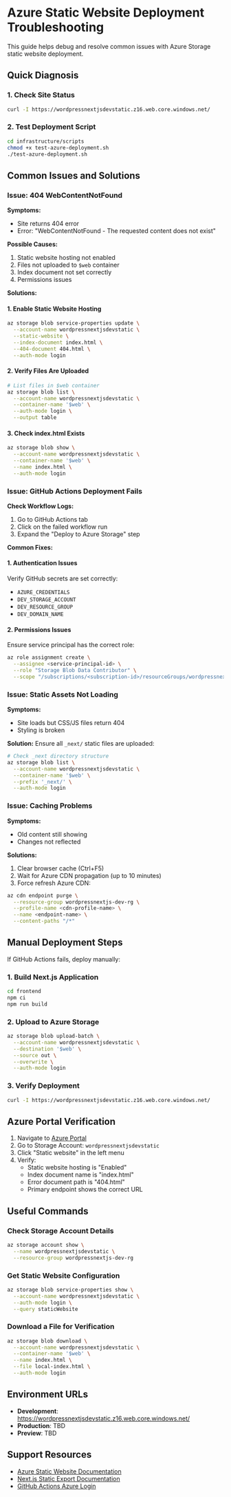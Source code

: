# Azure Static Website Deployment Troubleshooting

This guide helps debug and resolve common issues with Azure Storage static website deployment.

## Quick Diagnosis

### 1. Check Site Status
```bash
curl -I https://wordpressnextjsdevstatic.z16.web.core.windows.net/
```

### 2. Test Deployment Script
```bash
cd infrastructure/scripts
chmod +x test-azure-deployment.sh
./test-azure-deployment.sh
```

## Common Issues and Solutions

### Issue: 404 WebContentNotFound

**Symptoms:**
- Site returns 404 error
- Error: "WebContentNotFound - The requested content does not exist"

**Possible Causes:**
1. Static website hosting not enabled
2. Files not uploaded to `$web` container
3. Index document not set correctly
4. Permissions issues

**Solutions:**

#### 1. Enable Static Website Hosting
```bash
az storage blob service-properties update \
  --account-name wordpressnextjsdevstatic \
  --static-website \
  --index-document index.html \
  --404-document 404.html \
  --auth-mode login
```

#### 2. Verify Files Are Uploaded
```bash
# List files in $web container
az storage blob list \
  --account-name wordpressnextjsdevstatic \
  --container-name '$web' \
  --auth-mode login \
  --output table
```

#### 3. Check index.html Exists
```bash
az storage blob show \
  --account-name wordpressnextjsdevstatic \
  --container-name '$web' \
  --name index.html \
  --auth-mode login
```

### Issue: GitHub Actions Deployment Fails

**Check Workflow Logs:**
1. Go to GitHub Actions tab
2. Click on the failed workflow run
3. Expand the "Deploy to Azure Storage" step

**Common Fixes:**

#### 1. Authentication Issues
Verify GitHub secrets are set correctly:
- `AZURE_CREDENTIALS`
- `DEV_STORAGE_ACCOUNT`
- `DEV_RESOURCE_GROUP`
- `DEV_DOMAIN_NAME`

#### 2. Permissions Issues
Ensure service principal has the correct role:
```bash
az role assignment create \
  --assignee <service-principal-id> \
  --role "Storage Blob Data Contributor" \
  --scope "/subscriptions/<subscription-id>/resourceGroups/wordpressnextjs-dev-rg/providers/Microsoft.Storage/storageAccounts/wordpressnextjsdevstatic"
```

### Issue: Static Assets Not Loading

**Symptoms:**
- Site loads but CSS/JS files return 404
- Styling is broken

**Solution:**
Ensure all `_next/` static files are uploaded:
```bash
# Check _next directory structure
az storage blob list \
  --account-name wordpressnextjsdevstatic \
  --container-name '$web' \
  --prefix '_next/' \
  --auth-mode login
```

### Issue: Caching Problems

**Symptoms:**
- Old content still showing
- Changes not reflected

**Solutions:**
1. Clear browser cache (Ctrl+F5)
2. Wait for Azure CDN propagation (up to 10 minutes)
3. Force refresh Azure CDN:
```bash
az cdn endpoint purge \
  --resource-group wordpressnextjs-dev-rg \
  --profile-name <cdn-profile-name> \
  --name <endpoint-name> \
  --content-paths "/*"
```

## Manual Deployment Steps

If GitHub Actions fails, deploy manually:

### 1. Build Next.js Application
```bash
cd frontend
npm ci
npm run build
```

### 2. Upload to Azure Storage
```bash
az storage blob upload-batch \
  --account-name wordpressnextjsdevstatic \
  --destination '$web' \
  --source out \
  --overwrite \
  --auth-mode login
```

### 3. Verify Deployment
```bash
curl -I https://wordpressnextjsdevstatic.z16.web.core.windows.net/
```

## Azure Portal Verification

1. Navigate to [Azure Portal](https://portal.azure.com)
2. Go to Storage Account: `wordpressnextjsdevstatic`
3. Click "Static website" in the left menu
4. Verify:
   - Static website hosting is "Enabled"
   - Index document name is "index.html"
   - Error document path is "404.html"
   - Primary endpoint shows the correct URL

## Useful Commands

### Check Storage Account Details
```bash
az storage account show \
  --name wordpressnextjsdevstatic \
  --resource-group wordpressnextjs-dev-rg
```

### Get Static Website Configuration
```bash
az storage blob service-properties show \
  --account-name wordpressnextjsdevstatic \
  --auth-mode login \
  --query staticWebsite
```

### Download a File for Verification
```bash
az storage blob download \
  --account-name wordpressnextjsdevstatic \
  --container-name '$web' \
  --name index.html \
  --file local-index.html \
  --auth-mode login
```

## Environment URLs

- **Development**: https://wordpressnextjsdevstatic.z16.web.core.windows.net/
- **Production**: TBD
- **Preview**: TBD

## Support Resources

- [Azure Static Website Documentation](https://docs.microsoft.com/en-us/azure/storage/blobs/storage-blob-static-website)
- [Next.js Static Export Documentation](https://nextjs.org/docs/app/building-your-application/deploying/static-exports)
- [GitHub Actions Azure Login](https://github.com/marketplace/actions/azure-login)